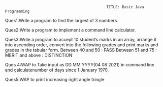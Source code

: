                                                   TITLE: Basic Java Programming
                                                  
                                                  
Ques1:Write a program to find the largest of 3 numbers.

Ques2:Write a program to implement a command line calculator.

Ques3:Write a program to accept 10 student’s marks in an array, arrange it into ascending order, convert into the following grades and print marks and grades in the tabular form. Between 40 and 50 : PASS Between 51 and 75 : MERIT and above : DISTINCTION

Ques 4:WAP to Take input as DD MM YYYY(04 08 2021) in command line and calculatenumber of days since 1 January 1970.

Ques5:WAP to print increasing right angle tringle
